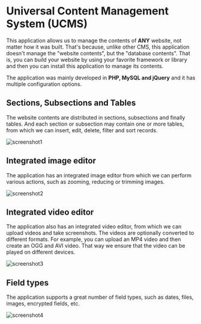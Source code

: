 # Universal Content Management System (UCMS)

This application allows us to manage the contents of **ANY** website, not matter how it was built. That's because, unlike other CMS, this application doesn't manage the "website contents", but the "database contents". That is, you can build your website by using your favorite framework or library and then you can install this application to manage its contents.

The application was mainly developed in **PHP, MySQL and jQuery** and it has multiple configuration options.

## Sections, Subsections and Tables

The website contents are distributed in sections, subsections and finally tables. And each section or subsection may contain one or more tables, from which we can insert, edit, delete, filter and sort records.

![screenshot1](https://user-images.githubusercontent.com/5312427/47272291-028d1580-d584-11e8-8842-131791c0d420.png)

## Integrated image editor

The application has an integrated image editor from which we can perform various actions, such as zooming, reducing or trimming images.

![screenshot2](https://user-images.githubusercontent.com/5312427/47272327-5861bd80-d584-11e8-9a15-f69b80403c45.png)

## Integrated video editor

The application also has an integrated video editor, from which we can upload videos and take screenshots. The videos are optionally converted to different formats. For example, you can upload an MP4 video and then create an OGG and AVI video. That way we ensure that the video can be played on different devices.

![screenshot3](https://user-images.githubusercontent.com/5312427/47272395-4e8c8a00-d585-11e8-9e3e-11c7d528e4d6.png)

## Field types

The application supports a great number of field types, such as dates, files, images, encrypted fields, etc.

![screenshot4](https://user-images.githubusercontent.com/5312427/47272582-0b7fe600-d588-11e8-9327-2b745e3b47ea.png)
